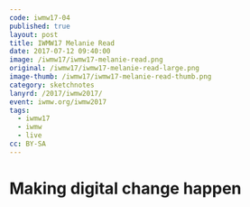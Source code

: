 ```yaml
---
code: iwmw17-04
published: true
layout: post
title: IWMW17 Melanie Read
date: 2017-07-12 09:40:00
image: /iwmw17/iwmw17-melanie-read.png
original: /iwmw17/iwmw17-melanie-read-large.png
image-thumb: /iwmw17/iwmw17-melanie-read-thumb.png
category: sketchnotes
lanyrd: /2017/iwmw2017/
event: iwmw.org/iwmw2017
tags:
  - iwmw17
  - iwmw
  - live
cc: BY-SA
---
```


# Making digital change happen
